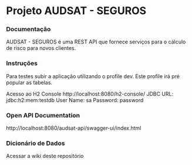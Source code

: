 # Projeto AUDSAT - SEGUROS

### Documentação

AUDSAT - SEGUROS é uma REST API que fornece serviços para o cálculo de risco
para novos clientes.

### Instruções

Para testes subir a aplicação utilizando o profile dev. Este profile irá pré popular
as tabelas.

Acesso ao H2 Console
http://localhost:8080/h2-console/
JDBC URL: jdbc:h2:mem:testdb
User Name: sa
Password: password

### Open API Documentation
http://localhost:8080/audsat-api/swagger-ui/index.html

### Dicionário de Dados
Acessar a wiki deste repositório
